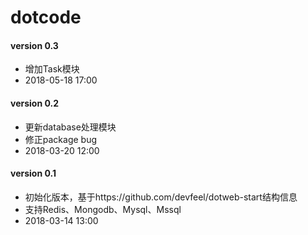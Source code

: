 # dotcode

#### version 0.3
* 增加Task模块
* 2018-05-18 17:00

#### version 0.2
* 更新database处理模块
* 修正package bug
* 2018-03-20 12:00

#### version 0.1
* 初始化版本，基于https://github.com/devfeel/dotweb-start结构信息
* 支持Redis、Mongodb、Mysql、Mssql
* 2018-03-14 13:00
